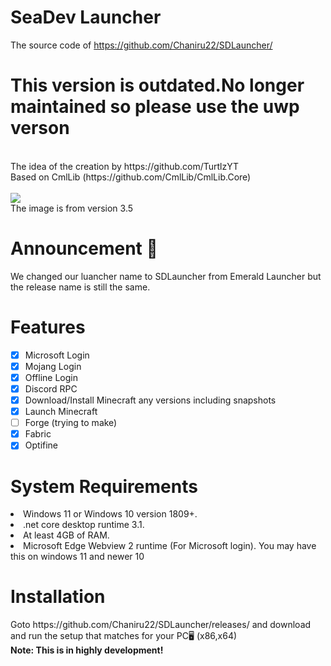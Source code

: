 # SeaDev Launcher
The source code of https://github.com/Chaniru22/SDLauncher/

# This version is outdated.No longer maintained so please use the uwp verson
<br>
The idea of the creation by https://github.com/TurtlzYT
<br>
Based on CmlLib (https://github.com/CmlLib/CmlLib.Core)
<br>
<br>
<img src="https://user-images.githubusercontent.com/82730163/154849329-22242e68-29c7-4068-b7c1-0e9a843919a2.png" />
<br>
The image is from version 3.5

# Announcement 📢
We changed our luancher name to SDLauncher from Emerald Launcher but the release name is still the same.

# Features
- [x] Microsoft Login
- [x] Mojang Login
- [x] Offline Login
- [x] Discord RPC
- [x] Download/Install Minecraft any versions including snapshots
- [x] Launch Minecraft
- [ ] Forge (trying to make)
- [x] Fabric
- [x] Optifine
# System Requirements
<li>Windows 11 or Windows 10 version 1809+.</li>
<li>.net core desktop runtime 3.1.</li>
<li>At least 4GB of RAM.</li>
<li>Microsoft Edge Webview 2 runtime (For Microsoft login). You may have this on windows 11 and newer 10</li>
<h1>Installation </h1>
Goto https://github.com/Chaniru22/SDLauncher/releases/ and download and run the setup that matches for your PC🖥 (x86,x64)
<br>
<b>Note: This is in highly development!</b>
